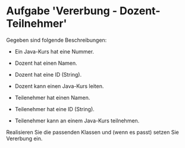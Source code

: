 # Aufgabe 'Vererbung - Dozent-Teilnehmer'

Gegeben sind folgende Beschreibungen:

- Ein Java-Kurs hat eine Nummer.

- Dozent hat einen Namen.
- Dozent hat eine ID (String).
- Dozent kann einen Java-Kurs leiten. 

- Teilenehmer hat einen Namen.
- Teilenehmer hat eine ID (String).
- Teilenehmer kann an einem Java-Kurs teilnehmen. 

Realisieren Sie die passenden Klassen und (wenn es passt) setzen Sie Vererbung ein.
